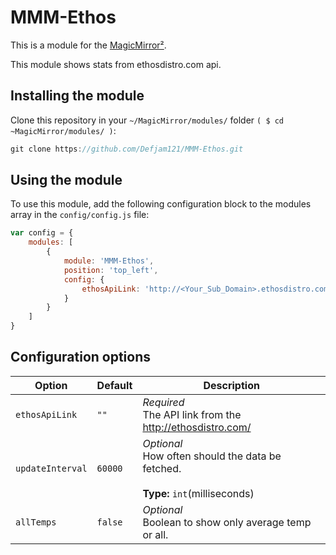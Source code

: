 # MMM-Ethos

This is a module for the [MagicMirror²](https://github.com/MichMich/MagicMirror/).

This module shows stats from ethosdistro.com api.

## Installing the module
Clone this repository in your `~/MagicMirror/modules/` folder `( $ cd ~MagicMirror/modules/ )`:
````javascript
git clone https://github.com/Defjam121/MMM-Ethos.git
````

## Using the module

To use this module, add the following configuration block to the modules array in the `config/config.js` file:
```js
var config = {
    modules: [
        {
            module: 'MMM-Ethos',
            position: 'top_left',
            config: {
                ethosApiLink: 'http://<Your_Sub_Domain>.ethosdistro.com/?json=yes'
            }
        }
    ]
}
```

## Configuration options

| **Option** | **Default** | **Description** |
| --- | --- | --- |
| `ethosApiLink` | `""` | *Required* <br/>The API link from the http://ethosdistro.com/
| `updateInterval` |  `60000` |*Optional* <br/>How often should the data be fetched. <br><br>**Type:** `int`(milliseconds)
| `allTemps` | `false` | *Optional* <br/> Boolean to show only average temp or all.

